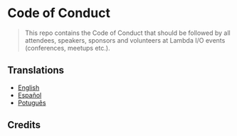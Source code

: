 # Code of Conduct

> This repo contains the Code of Conduct that should be followed by all attendees,
speakers, sponsors and volunteers at Lambda I/O events (conferences, meetups etc.).

## Translations

- [English](en/)
- [Español](es/)
- [Potuguês](pt/)

## Credits

